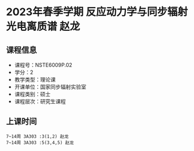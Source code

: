 # 2023年春季学期 反应动力学与同步辐射光电离质谱 赵龙






## 课程信息

- 课程号：NSTE6009P.02
- 学分：2
- 教学类型：理论课
- 开课单位：国家同步辐射实验室
- 课程类别：硕士
- 课程层次：研究生课程

## 上课时间

```
7~14周 3A303 :3(1,2) 赵龙
7~14周 3A303 :5(3,4,5) 赵龙
```

